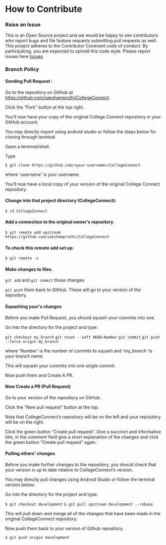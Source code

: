 # How to Contribute

### Raise an Issue
This is an Open Source project and we would be happy to see contributors who report bugs and file feature requests submitting pull requests as well. This project adheres to the Contributor Covenant code of conduct. By participating, you are expected to uphold this code style. Please report issues here [Issues](https://github.com/sakshampruthi/CollegeConnect/issues)

### Branch Policy
#### Sending Pull Request :
Go to the repository on GitHub at https://github.com/sakshampruthi/CollegeConnect.

Click the “Fork” button at the top right.

You’ll now have your copy of the original College Connect repository in your GitHub account.

You may directly import using android studio or follow the steps below for cloning through terminal

Open a terminal/shell.

Type

`$ git clone https://github.com/<your-username>/CollegeConnect`

where 'username' is your username.

You’ll now have a local copy of your version of the original College Connect repository.

#### Change into that project directory (CollegeConnect):

`$ cd CollegeConnect`

#### Add a connection to the original owner’s repository.

`$ git remote add upstream https://github.com/sakshampruthi/CollegeConnect`

#### To check this remote add set up:

`$ git remote -v`

#### Make changes to files.

`git add` and `git commit` those changes

`git push` them back to GitHub. These will go to your version of the repository.

#### Squashing your's changes
Before you make Pull Request, you should squash your commits into one.

Go into the directory for the project and type:

`git checkout my_branch`
`git reset --soft HEAD~Number`
`git commit`
`git push --force origin my_branch`

where 'Number' is the number of commits to squash and 'my_branch 'is your branch name.

This will squash your commits into one single commit.

Now push them and Create A PR.

#### Now Create a PR (Pull Request)
Go to your version of the repository on GitHub.

Click the “New pull request” button at the top.

Note that CollegeConnect’s repository will be on the left and your repository will be on the right.

Click the green button “Create pull request”. Give a succinct and informative title, in the comment field give a short explanation of the changes and click the green button “Create pull request” again.

#### Pulling others’ changes
Before you make further changes to the repository, you should check that your version is up to date relative to CollegeConnect’s version.

You may directly pull changes using Android Studio or follow the terminal version below:

Go into the directory for the project and type:

`$ git checkout development`
`$ git pull upstream development --rebase`

This will pull down and merge all of the changes that have been made in the original CollegeConnect repository.

Now push them back to your version of Github repository.

`$ git push origin development`
